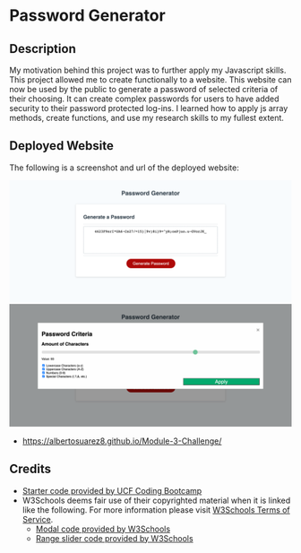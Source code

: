# Password Generator

## Description

My motivation behind this project was to further apply my Javascript skills. This project allowed me to create functionally to a website. This website can now be used by the public to generate a password of selected criteria of their choosing. It can create complex passwords for users to have added security to their password protected log-ins. I learned how to apply js array methods, create functions, and use my research skills to my fullest extent. 

## Deployed Website

The following is a screenshot and url of the deployed website: 

![Screenshot of the deployed website](./Develop/images/deployedapp.png)
![Screenshot of the deployed website modal](./Develop/images/deployedapp2.png)

- https://albertosuarez8.github.io/Module-3-Challenge/

## Credits

- [Starter code provided by UCF Coding Bootcamp](https://github.com/coding-boot-camp/friendly-parakeet)
- W3Schools deems fair use of their copyrighted material when it is linked like the following. For more information please visit [W3Schools Terms of Service](https://www.w3schools.com/about/about_copyright.asp).
    - [Modal code provided by W3Schools](https://www.w3schools.com/howto/howto_css_modals.asp)
    - [Range slider code provided by W3Schools](https://www.w3schools.com/howto/howto_js_rangeslider.asp)